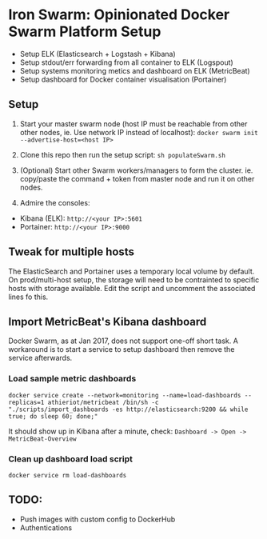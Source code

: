 # Iron Swarm: Opinionated Docker Swarm Platform Setup

- Setup ELK (Elasticsearch + Logstash + Kibana)
- Setup stdout/err forwarding from all container to ELK (Logspout)
- Setup systems monitoring metics and dashboard on ELK (MetricBeat)
- Setup dashboard for Docker container visualisation (Portainer)

## Setup
1. Start your master swarm node (host IP must be reachable from other other nodes, ie. Use network IP instead of localhost):
  `docker swarm init --advertise-host=<host IP>`

2. Clone this repo then run the setup script:
  `sh populateSwarm.sh`

3. (Optional) Start other Swarm workers/managers to form the cluster. ie. copy/paste the command + token from master node and run it on other nodes.

4. Admire the consoles:
  - Kibana (ELK): `http://<your IP>:5601`
  - Portainer: `http://<your IP>:9000`

## Tweak for multiple hosts
The ElasticSearch and Portainer uses a temporary local volume by default.
On prod/multi-host setup, the storage will need to be contrainted to specific hosts with storage available. Edit the script and uncomment the associated lines fo this.

## Import MetricBeat's Kibana dashboard
Docker Swarm, as at Jan 2017, does not support one-off short task. A workaround is to start a service to setup dashboard then remove the service afterwards.

### Load sample metric dashboards
`docker service create --network=monitoring --name=load-dashboards --replicas=1 athieriot/metricbeat /bin/sh -c "./scripts/import_dashboards -es http://elasticsearch:9200 && while true; do sleep 60; done;"`

It should show up in Kibana after a minute, check: `Dashboard -> Open -> MetricBeat-Overview`

### Clean up dashboard load script
`docker service rm load-dashboards`

## TODO:
- Push images with custom config to DockerHub
- Authentications
